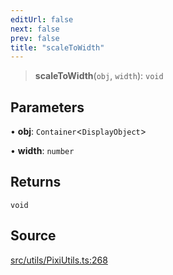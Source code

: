 ```yaml
---
editUrl: false
next: false
prev: false
title: "scaleToWidth"
---
```


> **scaleToWidth**(`obj`, `width`): `void`

## Parameters

• **obj**: `Container`\<`DisplayObject`\>

• **width**: `number`

## Returns

`void`

## Source

[src/utils/PixiUtils.ts:268](https://github.com/relishinc/dill-pixel/blob/10f512f7f577ca5e74162827f11215b28df5ca97/src/utils/PixiUtils.ts#L268)
